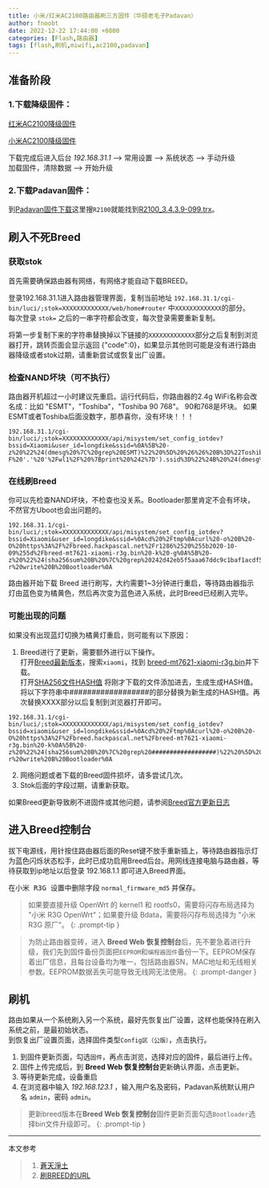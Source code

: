 ```yaml
---
title: 小米/红米AC2100路由器刷三方固件（华硕老毛子Padavan）
author: fnoobt
date: 2022-12-22 17:44:00 +0800
categories: [Flash,路由器]
tags: [flash,刷机,miwifi,ac2100,padavan]
---
```


## 准备阶段

### 1.下载降级固件：

[红米AC2100降级固件](https://cdn.cnbj1.fds.api.mi-img.com/xiaoqiang/rom/rm2100/miwifi_rm2100_firmware_d6234_2.0.7.bin)

[小米AC2100降级固件](https://cdn.cnbj1.fds.api.mi-img.com/xiaoqiang/rom/r2100/miwifi_r2100_firmware_4b519_2.0.722.bin)

下载完成后进入后台 _192.168.31.1_ --> <kbd>常用设置</kbd> --> <kbd>系统状态</kbd> --> <kbd>手动升级</kbd>  
加载固件，清除数据 --> <kbd>开始升级</kbd>

### 2.下载Padavan固件：

到[Padavan固件下载](https://opt.cn2qq.com/padavan/)这里搜`R2100`就能找到[R2100_3.4.3.9-099.trx](https://opt.cn2qq.com/padavan/R2100_3.4.3.9-099.trx)。

## 刷入不死Breed

### 获取stok
首先需要确保路由器有网络，有网络才能自动下载BREED。

登录192.168.31.1进入路由器管理界面，复制当前地址 `192.168.31.1/cgi-bin/luci/;stok=XXXXXXXXXXXXX/web/home#router` 中`XXXXXXXXXXXXX`的部分。  
每次登录 `stok=` 之后的一串字符都会改变，每次登录需要重新复制。

将第一步复制下来的字符串替换掉以下链接的`XXXXXXXXXXXXX`部分之后复制到浏览器打开，跳转页面会显示返回 {"code":0}，如果显示其他则可能是没有进行路由器降级或者stok过期，请重新尝试或恢复出厂设置。

### 检查NAND坏块（可不执行）
路由器开机超过一小时建议先重启。运行代码后，你路由器的2.4g WiFi名称会改名成：比如  "ESMT"，"Toshiba"，"Toshiba 90 768"。 90和768是坏块。 如果ESMT或者Toshiba后面没数字，那恭喜你，没有坏块！！！
```
192.168.31.1/cgi-bin/luci/;stok=XXXXXXXXXXXXX/api/misystem/set_config_iotdev?bssid=Xiaomi&user_id=longdike&ssid=%0A%5B%20-z%20%22%24(dmesg%20%7C%20grep%20ESMT)%22%20%5D%20%26%26%20B%3D%22Toshiba%22%20%7C%7C%20B%3D%22ESMT%22%0Auci%20set%20wireless.%24(uci%20show%20wireless%20%7C%20awk%20-F%20'.'%20'%2Fwl1%2F%20%7Bprint%20%242%7D').ssid%3D%22%24B%20%24(dmesg%20%7C%20awk%20'%2FBad%2F%20%7Bprint%20%245%7D')%22%0A%2Fetc%2Finit.d%2Fnetwork%20restart%0A
```

### 在线刷Breed
你可以先检查NAND坏块，不检查也没关系。Bootloader那里肯定不会有坏块，不然官方Uboot也会出问题的。
```
192.168.31.1/cgi-bin/luci/;stok=XXXXXXXXXXXXX/api/misystem/set_config_iotdev?bssid=Xiaomi&user_id=longdike&ssid=%0Acd%20%2Ftmp%0Acurl%20-o%20B%20-O%20https%3A%2F%2Fbreed.hackpascal.net%2Fr1286%2520%255b2020-10-09%255d%2Fbreed-mt7621-xiaomi-r3g.bin%20-k%20-g%0A%5B%20-z%20%22%24(sha256sum%20B%20%7C%20grep%20242d42eb5f5aaa67ddc9c1baf1acdf58d289e3f792adfdd77b589b9dc71eff85)%22%20%5D%20%7C%7C%20mtd%20-r%20write%20B%20Bootloader%0A
```

路由器开始下载 Breed 进行刷写，大约需要1~3分钟进行重启，等待路由器指示灯由蓝色变为橘黄色，然后再次变为蓝色进入系统，此时Breed已经刷入完毕。

### 可能出现的问题
如果没有出现蓝灯切换为橘黄灯重启，则可能有以下原因：
1. Breed进行了更新，需要额外进行以下操作。  
打开[Breed最新版本](https://breed.hackpascal.net/)，搜索`xiaomi`，找到 [breed-mt7621-xiaomi-r3g.bin](https://breed.hackpascal.net/breed-mt7621-xiaomi-r3g.bin)并下载。  
打开[SHA256文件HASH值](https://crypot.51strive.com/sha256_checksum.html) 将刚才下载的文件添加进去，生成生成HASH值。  
将以下字符串中##################的部分替换为新生成的HASH值。再次替换XXXX部分以后复制到浏览器打开即可。
```
192.168.31.1/cgi-bin/luci/;stok=XXXXXXXXXXXXX/api/misystem/set_config_iotdev?bssid=xiaomi&user_id=longdike&ssid=%0Acd%20%2Ftmp%0Acurl%20-o%20B%20-O%20https%3A%2F%2Fbreed.hackpascal.net%2Fbreed-mt7621-xiaomi-r3g.bin%20-k%0A%5B%20-z%20%22%24(sha256sum%20B%20%7C%20grep%20##################)%22%20%5D%20%7C%7C%20mtd%20-r%20write%20B%20Bootloader%0A
```
2. 网络问题或者下载的Breed固件损坏，请多尝试几次。
3. Stok后面的字段过期，请重新获取。

如果Breed更新导致刷不进固件或其他问题，请参阅[Breed官方更新日志](https://blog.hackpascal.net/)

## 进入Breed控制台
拔下电源线，用针按住路由器后面的Reset键不放手重新插上，等待路由器指示灯为蓝色闪烁状态松手，此时已成功启用Breed后台。用网线连接电脑与路由器，等待获取到ip地址以后登录 192.168.1.1 即可进入Breed界面。

在<kbd>小米 R3G 设置</kbd>中删除字段 `normal_firmware_md5` 并保存。

> 如果要直接升级 OpenWrt 的 kernel1 和 rootfs0，需要将闪存布局选择为 "小米 R3G OpenWrt"；如果要升级 Bdata，需要将闪存布局选择为 "小米 R3G 原厂"。
{: .prompt-tip }

> 为防止路由器变砖，进入 **Breed Web 恢复控制台**后，先不要急着进行升级，我们先到<kbd>固件备份</kbd>页面把`EEPROM`和`编程器固件`备份一下。EEPROM保存着出厂信息，且每台设备均为唯一，包括路由器SN，MAC地址和无线相关参数。EEPROM数据丢失可能导致无线网无法使用。
{: .prompt-danger }

## 刷机

路由如果从一个系统刷入另一个系统，最好先恢复出厂设置，这样也能保持在刷入系统之前，是最初始状态。  
到<kbd>恢复出厂设置</kbd>页面，选择固件类型`Config区（公版）`，点击<kbd>执行</kbd>。

1. 到<kbd>固件更新</kbd>页面，勾选`固件`，再点击<kbd>浏览</kbd>，选择对应的固件，最后进行<kbd>上传</kbd>。
2. 固件上传完成后，到 **Breed Web 恢复控制台**更新确认界面，点击<kbd>更新</kbd>。
3. 等待更新完成，设备重启
4. 在浏览器中输入 _192.168.123.1_ ，输入用户名及密码，Padavan系统默认用户名 `admin`，密码 `admin`。

>更新breed版本在**Breed Web 恢复控制台**<kbd>固件更新</kbd>页面勾选`Bootloader`选择bin文件升级即可。
{: .prompt-tip }

****

本文参考

> 1. [蒼天淨土](https://www.bilibili.com/read/cv14946356)
> 2. [刷BREED的URL](https://www.right.com.cn/forum/thread-4066963-1-1.html)